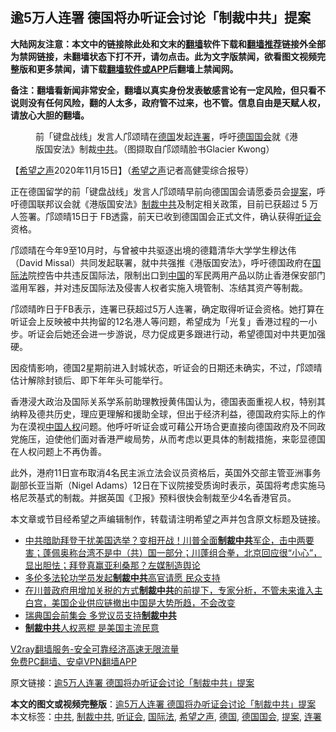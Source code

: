  <h2>逾5万人连署 德国将办听证会讨论「制裁中共」提案</h2> <p class="notice"><b>大陆网友注意：本文中的链接除此处和文末的<a href="https://github.com/bannedbook/fanqiang" >翻墙</a>软件下载和<a href="https://github.com/killgcd/justmysocks/blob/master/README.md">翻墙推荐</a>链接外全部为禁网链接，未翻墙状态下打不开，请勿点击。此为文字版禁闻，欲看图文视频完整版和更多禁闻，请下载<a href="https://github.com/bannedbook/fanqiang">翻墙软件或APP</a>后翻墙上禁闻网。</p><p>备注：翻墙看新闻非常安全，翻墙以真实身份发表敏感言论有一定风险，但只看不说则没有任何风险，翻的人太多，政府管不过来，也不管。信息自由是天赋人权，请放心大胆的翻墙。</b></p>  <div class="entry"> <figure><figcaption>前「键盘战线」发言人邝颂晴在<a href="https://www.bannedbook.org/bnews/tag/%e5%be%b7%e5%9b%bd/" class="st_tag internal_tag" rel="tag" title="标签 德国 下的日志">德国</a>发起<a href="https://www.bannedbook.org/bnews/tag/%E8%BF%9E%E7%BD%B2/" class="st_tag internal_tag" rel="tag" title="标签 连署 下的日志">连署</a>，呼吁<a href="https://www.bannedbook.org/bnews/tag/%E5%BE%B7%E5%9B%BD%E5%9B%BD%E4%BC%9A/" class="st_tag internal_tag" rel="tag" title="标签 德国国会 下的日志">德国国会</a>就《港版国安法》制裁<a href="https://www.bannedbook.org/bnews/tag/%e4%b8%ad%e5%85%b1/" class="st_tag internal_tag" rel="tag" title="标签 中共 下的日志">中共</a>。（图撷取自邝颂晴脸书Glacier Kwong）</figcaption></figure> <p>【<span class='wp_keywordlink_affiliate'><a href="https://www.soundofhope.org" title="希望之声" target="_blank">希望之声</a></span>2020年11月15日】（<a href="https://www.bannedbook.org/bnews/tag/%e5%b8%8c%e6%9c%9b%e4%b9%8b%e5%a3%b0/" class="st_tag internal_tag" rel="tag" title="标签 希望之声 下的日志">希望之声</a>记者高健雯综合报导）</p> <p>正在德国留学的前「键盘战线」发言人邝颂晴早前向德国国会请愿委员会<a href="https://www.bannedbook.org/bnews/tag/%E6%8F%90%E6%A1%88/" class="st_tag internal_tag" rel="tag" title="标签 提案 下的日志">提案</a>，呼吁德国联邦议会就《港版国安法》<a href="https://www.bannedbook.org/bnews/tag/%E5%88%B6%E8%A3%81%E4%B8%AD%E5%85%B1/" class="st_tag internal_tag" rel="tag" title="标签 制裁中共 下的日志">制裁中共</a>及制定相关政策，目前已获超过 5 万人签署。邝颂晴15日于 FB透露，前天已收到德国国会正式文件，确认获得<a href="https://www.bannedbook.org/bnews/tag/%e5%90%ac%e8%af%81%e4%bc%9a/" class="st_tag internal_tag" rel="tag" title="标签 听证会 下的日志">听证会</a>资格。</p> <p>邝颂晴在今年9至10月时，与曾被中共驱逐出境的德籍清华大学学生穆达伟（David Missal）共同发起联署，就中共强推《港版国安法》，呼吁德国政府在<a href="https://www.bannedbook.org/bnews/tag/%E5%9B%BD%E9%99%85%E6%B3%95/" class="st_tag internal_tag" rel="tag" title="标签 国际法 下的日志">国际法</a>院控告中共违反国际法，限制出口到<span class='wp_keywordlink_affiliate'><a href="https://www.bannedbook.org/" title="中国" target="_blank">中国</a></span>的军民两用产品以防止香港保安部门滥用军器，并对违反国际法及侵害人权者实施入境管制、冻结其资产等制裁。</p>  <p>邝颂晴昨日于FB表示，连署已获超过5万人连署，确定取得听证会资格。她打算在听证会上反映被中共拘留的12名港人等问题，希望成为「光复」香港过程的一小步。听证会后她还会进一步游说，尽力促成更多跟进行动，希望德国对中共更加强硬。</p> <p>因疫情影响，德国2星期前进入封城状态，听证会的日期还未确实，不过，邝颂晴估计解除封锁后、即下年年头可能举行。</p> <p>香港浸大政治及国际关系学系前助理教授黄伟国认为，德国表面重视人权，特别其纳粹及德共历史，理应更理解和援助全球，但出于经济利益，德国政府实际上的作为在漠视<span class='wp_keywordlink'><a href="https://www.bannedbook.org/forum20/" title="中国人权论坛" target="_blank">中国人权</a></span>问题。他呼吁听证会或可藉公开场合更直接向德国政府及不同政党施压，迫使他们面对香港严峻局势，从而考虑以更具体的制裁措施，来彰显德国在人权问题上不再伪善。</p>  <p>此外，港府11日宣布取消4名民主派立法会议员资格后，英国外交部主管亚洲事务副部长亚当斯（Nigel Adams）12日在下议院接受质询时表示，英国将考虑实施马格尼茨基式的制裁。并据英国《卫报》预料很快会制裁至少4名香港官员。</p> <p>本文章或节目经希望之声编辑制作，转载请注明希望之声并包含原文标题及链接。</p> <ul class='op-related-articles' title='相关阅读'> <li><a href='https://www.bannedbook.org/bnews/bannedvideo/20201114/1430676.html' target='_blank'>中共暗助拜登干扰美国选举？变相开战！川普全面<b>制裁中共</b>军企，击中两要害；蓬佩奥称台湾不是中（共）国一部分；川蓬组合拳，北京回应很“小心”，显出胆怯；拜登真赢亚利桑那？左媒制造舆论</a></li> <li><a href='https://www.bannedbook.org/bnews/comments/20201030/1422576.html' target='_blank'>多伦多法轮功学员发起<b>制裁中共</b>高官请愿 民众支持</a></li> <li><a href='https://www.bannedbook.org/bnews/bannedvideo/20201027/1420960.html' target='_blank'>在川普政府用增加关税的方式<b>制裁中共</b>的前提下，专家分析，不管未来谁入主白宫，美国企业供应链撤出中国是大势所趋，不会改变</a></li> <li><a href='https://www.bannedbook.org/bnews/bannedvideo/20201023/1418608.html' target='_blank'>瑞典国会前集会 多党议员支持<b>制裁中共</b></a></li> <li><a href='https://www.bannedbook.org/bnews/bannedvideo/20201016/1414848.html' target='_blank'><b>制裁中共</b>人权恶棍 是美国主流民意</a></li> </ul> <p class="texttj"> <a href="https://www.bannedbook.org/forum23/topic22702.html" target="_blank">V2ray翻墙服务-安全可靠经济高速无限流量</a><br/> <a href="https://github.com/bannedbook/fanqiang/wiki/%E7%A6%81%E9%97%BB%E7%BD%91%E5%AE%89%E5%8D%93%E7%BF%BB%E5%A2%99%E6%96%B0%E9%97%BBAPP" target="_blank">免费PC翻墙、安卓VPN翻墙APP</a></p><p>原文链接：<a class="src_link"  href="https://www.soundofhope.org/post/443278" target="_blank">逾5万人连署 德国将办听证会讨论「制裁中共」提案</a></p> <a name='sharetosocial'></a>       <div><b>本文的图文或视频完整版</b>：<a href='https://www.bannedbook.org/bnews/comments/20201116/1431787.html'>逾5万人连署 德国将办听证会讨论「制裁中共」提案</a></div>  </div><!--END ENTRY--> <div class="postfooter"> <div>本文标签：<a href="https://www.bannedbook.org/bnews/tag/%e4%b8%ad%e5%85%b1/" rel="tag">中共</a>, <a href="https://www.bannedbook.org/bnews/tag/%E5%88%B6%E8%A3%81%E4%B8%AD%E5%85%B1/" rel="tag">制裁中共</a>, <a href="https://www.bannedbook.org/bnews/tag/%e5%90%ac%e8%af%81%e4%bc%9a/" rel="tag">听证会</a>, <a href="https://www.bannedbook.org/bnews/tag/%E5%9B%BD%E9%99%85%E6%B3%95/" rel="tag">国际法</a>, <a href="https://www.bannedbook.org/bnews/tag/%e5%b8%8c%e6%9c%9b%e4%b9%8b%e5%a3%b0/" rel="tag">希望之声</a>, <a href="https://www.bannedbook.org/bnews/tag/%e5%be%b7%e5%9b%bd/" rel="tag">德国</a>, <a href="https://www.bannedbook.org/bnews/tag/%E5%BE%B7%E5%9B%BD%E5%9B%BD%E4%BC%9A/" rel="tag">德国国会</a>, <a href="https://www.bannedbook.org/bnews/tag/%E6%8F%90%E6%A1%88/" rel="tag">提案</a>, <a href="https://www.bannedbook.org/bnews/tag/%E8%BF%9E%E7%BD%B2/" rel="tag">连署</a></div>  </div><!--END POSTFOOTER--> 